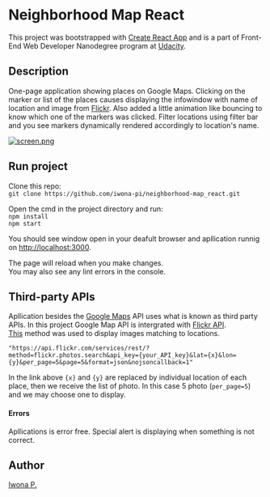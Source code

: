 # Neighborhood Map React

This project was bootstrapped with [Create React App](https://github.com/facebook/create-react-app) and is a part of Front-End Web Developer Nanodegree program at [Udacity](https://www.udacity.com/).

## Description
One-page application showing places on Google Maps. Clicking on the marker or list of the places causes displaying the infowindow with name of location and image from [Flickr](https://www.flickr.com/). Also added a little animation like bouncing to know which one of the markers was clicked.
Filter locations using filter bar and you see markers dynamically rendered accordingly to location's name.

[![screen.png](https://i.postimg.cc/VN70CtkF/screen.png)](https://postimg.cc/NyH0h5Ty)



## Run project
Clone this repo:\
`git clone https://github.com/iwona-pi/neighborhood-map_react.git`

Open the cmd in the project directory and run:
 </br>`npm install`</br>
 `npm start`


You should see window open in your deafult browser and apllication runnig on [http://localhost:3000](http://localhost:3000).

The page will reload when you make changes.\
You may also see any lint errors in the console.

## Third-party APIs
Apllication besides the [Google Maps](https://developers.google.com/maps) API uses what is known as third party APIs. In this project Google Map API is intergrated with [Flickr API](https://www.flickr.com/services/api/).\
[This](https://www.flickr.com/services/api/flickr.photos.search.htm) method was used to display images matching to locations.

`"https://api.flickr.com/services/rest/?method=flickr.photos.search&api_key={your_API_key}&lat={x}&lon={y}&per_page=5&page=5&format=json&nojsoncallback=1"` 

In the link above `{x}` and `{y}` are replaced by individual location of each place, then we receive the list of photo. In this case 5 photo (`per_page=5`) and we may choose one to display.

#### Errors
Apllications is error free. Special alert is displaying when something is not correct.

## Author
[Iwona P.](https://github.com/iwona-pi)




